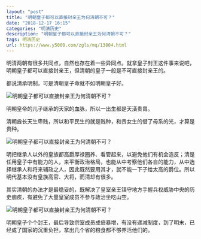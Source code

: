 ```yaml
---
layout: "post"
title: "明朝皇子都可以直接封亲王为何清朝不可？"
date: "2018-12-17 16:15"
categories: "明清历史"
description: "明朝皇子都可以直接封亲王为何清朝不可？"
tags: 明清历史
url: https://www.y5000.com/zgls/mq/13804.html
---
```






明清两朝有很多共同点，自然也存在着一些异同点。就拿皇子封王这件事来说吧，明朝皇子都可以直接封亲王，但清朝的皇子一般是不可直接封亲王的。

都说清承明制，可是清朝皇子命就不如明朝皇子好。

![明朝皇子都可以直接封亲王为何清朝不可？](/uploads/allimg/170216/6-1F21615503D06.JPG)

明朝皇帝的儿子继承的天家的血脉，所以一出生都是天潢贵胄。

清朝酋长天生卑贱，所以和平民生的就是贱种，和贵女生的借了母系的光，才算是贵种。

![明朝皇子都可以直接封亲王为何清朝不可？](/uploads/allimg/170216/6-1F21615500Q36.JPG)

明把继承人以外的皇族都高爵厚禄圈养、看管起来，以避免他们有机会造反；清是任用皇子中有能力的人，来平衡政治格局，也能从中考察他们各自的能力，从中选择继承人和将来辅政之人，因此既然要用其才，就不能一下子给太高的爵位。所以明代基本没有皇族高官、大将，而清却有很多。

其实清朝的办法才是最稳妥的，既解决了皇室亲王镇守地方手握兵权威胁中央的历史痼疾，有避免了大量皇室成员不参与政治坐吃山空。

![明朝皇子都可以直接封亲王为何清朝不可？](/uploads/allimg/170216/6-1F216154934U7.JPG)

明朝皇子个个封王，最后导致宗室成员成倍暴增，有没有递减制度，到了明末，已经成了国家的沉重负担，拿出几个省的粮食都不够养活他们的。

